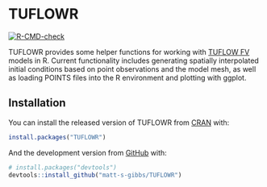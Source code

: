
<!-- README.md is generated from README.Rmd. Please edit that file -->

# TUFLOWR

<!-- badges: start -->

[![R-CMD-check](https://github.com/matt-s-gibbs/TUFLOWR/actions/workflows/R-CMD-check.yaml/badge.svg)](https://github.com/matt-s-gibbs/TUFLOWR/actions/workflows/R-CMD-check.yaml)
<!-- badges: end -->

TUFLOWR provides some helper functions for working with [TUFLOW
FV](https://www.tuflow.com/products/tuflow-fv/) models in R. Current
functionality includes generating spatially interpolated initial
conditions based on point observations and the model mesh, as well as
loading POINTS files into the R environment and plotting with ggplot.

## Installation

You can install the released version of TUFLOWR from
[CRAN](https://CRAN.R-project.org) with:

``` r
install.packages("TUFLOWR")
```

And the development version from [GitHub](https://github.com/) with:

``` r
# install.packages("devtools")
devtools::install_github("matt-s-gibbs/TUFLOWR")
```
